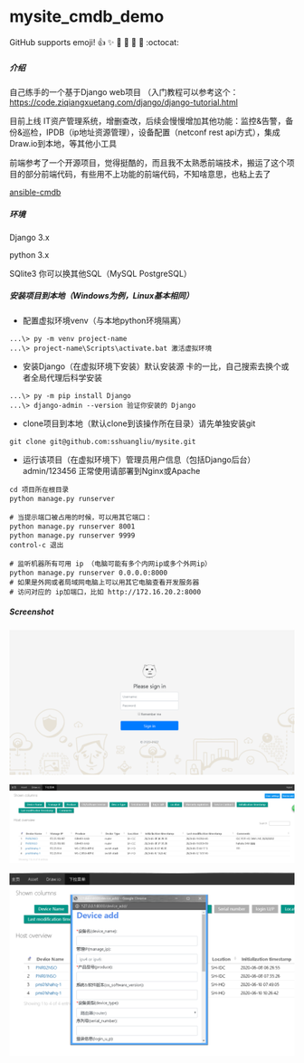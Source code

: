 # mysite_cmdb_demo
GitHub supports emoji!
:+1: :sparkles: :camel: :tada:
:rocket: :metal: :octocat:

##### 介绍
自己练手的一个基于Django web项目 （入门教程可以参考这个：https://code.ziqiangxuetang.com/django/django-tutorial.html

目前上线 IT资产管理系统，增删查改，后续会慢慢增加其他功能：监控&告警，备份&巡检，IPDB（ip地址资源管理），设备配置（netconf rest api方式），集成Draw.io到本地，等其他小工具

前端参考了一个开源项目，觉得挺酷的，而且我不太熟悉前端技术，搬运了这个项目的部分前端代码，有些用不上功能的前端代码，不知啥意思，也粘上去了

[ansible-cmdb](https://github.com/fboender/ansible-cmdb)
##### 环境
Django 3.x

python 3.x

SQlite3 你可以换其他SQL（MySQL PostgreSQL）

##### 安装项目到本地（Windows为例，Linux基本相同）
* 配置虚拟环境venv（与本地python环境隔离）
~~~
...\> py -m venv project-name
...\> project-name\Scripts\activate.bat 激活虚拟环境
~~~
* 安装Django（在虚拟环境下安装）默认安装源 卡的一比，自己搜索去换个或者全局代理后科学安装
~~~
...\> py -m pip install Django
...\> django-admin --version 验证你安装的 Django
~~~
* clone项目到本地（默认clone到该操作所在目录）请先单独安装git
~~~
git clone git@github.com:sshuangliu/mysite.git
~~~
* 运行该项目（在虚拟环境下）管理员用户信息（包括Django后台） admin/123456 正常使用请部署到Nginx或Apache
~~~
cd 项目所在根目录
python manage.py runserver
 
# 当提示端口被占用的时候，可以用其它端口：
python manage.py runserver 8001
python manage.py runserver 9999
control-c 退出
 
# 监听机器所有可用 ip （电脑可能有多个内网ip或多个外网ip）
python manage.py runserver 0.0.0.0:8000
# 如果是外网或者局域网电脑上可以用其它电脑查看开发服务器
# 访问对应的 ip加端口，比如 http://172.16.20.2:8000
~~~

##### Screenshot

![image](https://github.com/sshuangliu/mysite/blob/master/readmeImage/login.png)

![image](https://github.com/sshuangliu/mysite/blob/master/readmeImage/asset.png)

![image](https://github.com/sshuangliu/mysite/blob/master/readmeImage/device_add.png)


